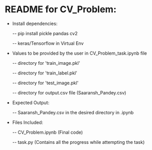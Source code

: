 # README for CV_Problem:


- Install dependencies:

   -- pip install pickle pandas cv2 

   -- keras/Tensorflow in Virtual Env

- Values to be provided by the user in CV_Problem_task.ipynb file

   -- directory for 'train_image.pkl'

   -- directory for 'train_label.pkl'

   -- directory for 'test_image.pkl'
   
   -- directory for output.csv file (Saaransh_Pandey.csv)

- Expected Output:

   -- Saaransh_Pandey.csv in the desired directory in .ipynb
   
- Files Included:

   -- CV_Problem.ipynb  (Final code)
   
   -- task.py (Contains all the progress while attempting the task)
